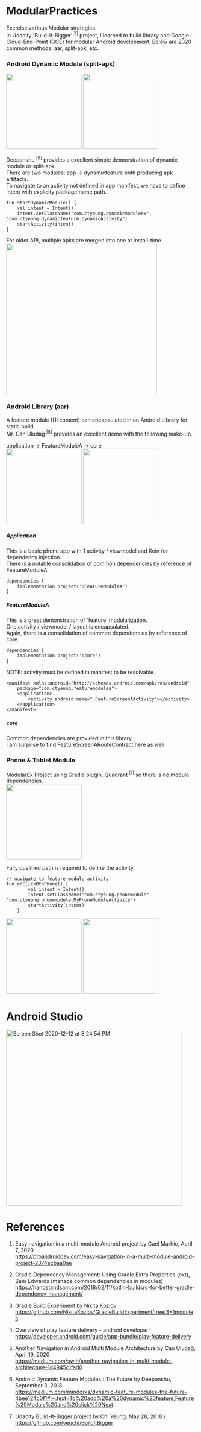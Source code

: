 # ModularPractices
Exercise various Modular strategies. \
In Udacity 'Build-it-Bigger'<sup>[7]</sup> project, I learned to build library and Google-Cloud-End-Point (GCE) for modular Android development.
Below are 2020 common methods: aar, split-apk, etc.

### Android Dynamic Module (split-apk)
<img width="200" src="https://user-images.githubusercontent.com/1282659/102719813-df6e6580-42b5-11eb-88c4-549668efe1b4.png"> <img width="200" src="https://user-images.githubusercontent.com/1282659/102719811-dd0c0b80-42b5-11eb-8aa1-d0f6f51d5379.png"> 

Deepanshu <sup>[6]</sup> provides a excellent simple demonstration of dynamic module or split-apk. \
There are two modules: app -> dynamicfeature both producing apk artifacts. \
To navigate to an activity not defined in app manifest, we have to define intent with explicity package name path.

````
fun startDynamicModule() {
    val intent = Intent()
    intent.setClassName("com.ctyeung.dynamicmoduleex", "com.ctyeung.dynamicfeature.DynamicActivity")
    startActivity(intent)
}
````

For older API, multiple apks are merged into one at install-time. \
<img width="400" src="https://user-images.githubusercontent.com/1282659/102719819-e2695600-42b5-11eb-9de1-f810d5f3157a.png">

### Android Library (aar)

A feature module (UI content) can encapsulated in an Android Library for static build. \
Mr. Can Uludağ <sup>[5]</sup> provides an excellent demo with the following make-up.

application -> FeatureModuleA -> core \
<img width="200" src="https://user-images.githubusercontent.com/1282659/102717623-1f7b1b80-42a9-11eb-8caf-9f26437e0a16.png"> <img width="200" src="https://user-images.githubusercontent.com/1282659/102717624-2013b200-42a9-11eb-974e-5d33021bc73c.png">

##### Application 
This is a basic phone app with 1 activity / viewmodel and Koin for dependency injection. \
There is a notable consolidation of common dependencies by reference of FeatureModuleA.

````
dependencies {
    implementation project(':FeatureModuleA')
}
````

##### FeatureModuleA
This is a great demonstration of 'feature' modularization.\
One activity / viewmodel / layout is encapsulated. \
Again, there is a consolidation of common dependencies by reference of core. 

````
dependencies {
    implementation project(':core')
}
````

NOTE: activity must be defined in manifest to be resolvable.

````
<manifest xmlns:android="http://schemas.android.com/apk/res/android"
    package="com.ctyeung.featuremodulea">
    <application>
        <activity android:name=".FeatureScreenAActivity"></activity>
    </application>
</manifest>
````

##### core
Common dependencies are provided in this library. \
I am surprise to find FeatureScreenARouteContract here as well.


### Phone & Tablet Module

ModularEx Project using Gradle plugin, Quadrant <sup>[1]</sup> so there is no module dependencies. \
<img width="200" src="https://user-images.githubusercontent.com/1282659/102001388-76845d80-3cb7-11eb-8406-6646d3b0325a.png">
 
Fully qualified path is required to define the activity.

```
// navigate to feature module activity
fun onClickBtnPhone() {
        val intent = Intent()
        intent.setClassName("com.ctyeung.phonemodule", "com.ctyeung.phonemodule.MyPhoneModuleActivity")
        startActivity(intent)
    }
```
<img width="200" src="https://user-images.githubusercontent.com/1282659/102001391-78e6b780-3cb7-11eb-8847-2b5068bfe811.png"> <img width="200" src="https://user-images.githubusercontent.com/1282659/102001393-7a17e480-3cb7-11eb-9403-311ff3c357ac.png">

# Android Studio

<img width="467" alt="Screen Shot 2020-12-12 at 8 24 54 PM" src="https://user-images.githubusercontent.com/1282659/102001490-7042b100-3cb8-11eb-8512-b2536c637f15.png">


# References

1. Easy navigation in a multi-module Android project by Gael Marhic, April 7, 2020 \
https://proandroiddev.com/easy-navigation-in-a-multi-module-android-project-2374ecbaa0ae

2. Gradle Dependency Management: Using Gradle Extra Properties (ext), Sam Edwards (manage common dependencies in modules) \
https://handstandsam.com/2018/02/11/kotlin-buildsrc-for-better-gradle-dependency-management/

3. Gradle Build Experiment by Nikita Kozlov \
https://github.com/NikitaKozlov/GradleBuildExperiment/tree/3+1modules

4. Overview of play feature delivery - android developer \
https://developer.android.com/guide/app-bundle/play-feature-delivery

5. Another Navigation in Android Multi Module Architecture by Can Uludağ, April 19, 2020 \
https://medium.com/swlh/another-navigation-in-multi-module-architecture-1d4945c1fed0

6. Android Dynamic Feature Modules : The Future by Deepanshu, September 3, 2018 \
https://medium.com/mindorks/dynamic-feature-modules-the-future-4bee124c0f1#:~:text=To%20add%20a%20dynamic%20feature,Feature%20Module%20and%20click%20Next.

7. Udacity Build-It-Bigger project by Chi Yeung, May 28, 2018 \ 
https://github.com/yeuchi/BuildItBigger
